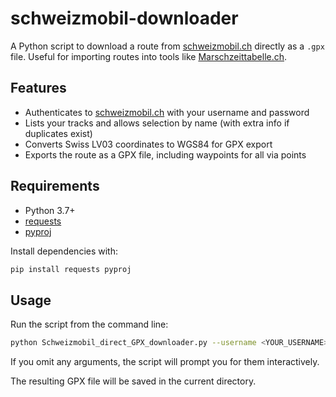 # schweizmobil-downloader

A Python script to download a route from [schweizmobil.ch](https://map.schweizmobil.ch/) directly as a `.gpx` file. Useful for importing routes into tools like [Marschzeittabelle.ch](https://marschzeittabelle.ch/).

## Features

- Authenticates to [schweizmobil.ch](https://map.schweizmobil.ch/) with your username and password
- Lists your tracks and allows selection by name (with extra info if duplicates exist)
- Converts Swiss LV03 coordinates to WGS84 for GPX export
- Exports the route as a GPX file, including waypoints for all via points

## Requirements

- Python 3.7+
- [requests](https://pypi.org/project/requests/)
- [pyproj](https://pypi.org/project/pyproj/)

Install dependencies with:
```sh
pip install requests pyproj
```

## Usage

Run the script from the command line:

```sh
python Schweizmobil_direct_GPX_downloader.py --username <YOUR_USERNAME> --password <YOUR_PASSWORD> --track "<TRACK_NAME>"
```

If you omit any arguments, the script will prompt you for them interactively.

The resulting GPX file will be saved in the current directory.

